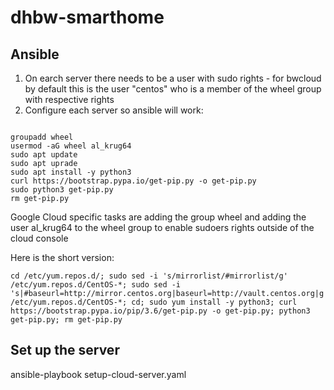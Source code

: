 # dhbw-smarthome


## Ansible
1. On earch server there needs to be a user with sudo rights - for bwcloud by default this is the user "centos" who is a member of the wheel group with respective rights
1. Configure each server so ansible will work:
```

groupadd wheel
usermod -aG wheel al_krug64
sudo apt update
sudo apt uprade
sudo apt install -y python3
curl https://bootstrap.pypa.io/get-pip.py -o get-pip.py
sudo python3 get-pip.py
rm get-pip.py

```

Google Cloud specific tasks are adding the group wheel and adding the user al_krug64 to the wheel group to enable sudoers rights outside of the cloud console

Here is the short version:
```
cd /etc/yum.repos.d/; sudo sed -i 's/mirrorlist/#mirrorlist/g' /etc/yum.repos.d/CentOS-*; sudo sed -i 's|#baseurl=http://mirror.centos.org|baseurl=http://vault.centos.org|g' /etc/yum.repos.d/CentOS-*; cd; sudo yum install -y python3; curl https://bootstrap.pypa.io/pip/3.6/get-pip.py -o get-pip.py; python3 get-pip.py; rm get-pip.py
```


## Set up the server
ansible-playbook setup-cloud-server.yaml
